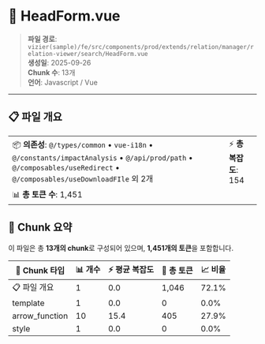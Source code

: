 # 📄 HeadForm.vue

> **파일 경로**: `vizier(sample)/fe/src/components/prod/extends/relation/manager/relation-viewer/search/HeadForm.vue`  
> **생성일**: 2025-09-26  
> **Chunk 수**: 13개  
> **언어**: Javascript / Vue
---





## 📋 파일 개요

| | |
|--|--|
| 📦 **의존성**: `@/types/common` • `vue-i18n` • `@/constants/impactAnalysis` • `@/api/prod/path` • `@/composables/useRedirect` • `@/composables/useDownloadFIle` 외 2개 | ⚡ **총 복잡도**: 154 |
| 📊 **총 토큰 수**: 1,451 |  |






## 🧩 Chunk 요약

이 파일은 총 **13개의 chunk**로 구성되어 있으며, **1,451개의 토큰**을 포함합니다.

| 🧩 Chunk 타입 | 📊 개수 | ⚡ 평균 복잡도 | 📝 총 토큰 | 📈 비율 |
|---------------|--------|-------------|----------|--------|
| 📋 파일 개요 | 1 | 0.0 | 1,046 | 72.1% |
| template | 1 | 0.0 | 0 | 0.0% |
| arrow_function | 10 | 15.4 | 405 | 27.9% |
| style | 1 | 0.0 | 0 | 0.0% |

